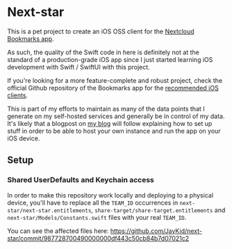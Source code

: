 # Next-star

This is a pet project to create an iOS OSS client for the [Nextcloud Bookmarks app](https://apps.nextcloud.com/apps/bookmarks).

As such, the quality of the Swift code in here is definitely not at the standard of a production-grade iOS app since I just started learning iOS development with Swift / SwiftUI with this project.

If you're looking for a more feature-complete and robust project, check the official Github repository of the Bookmarks app for the [recommended iOS clients](https://github.com/nextcloud/bookmarks#ios).

This is part of my efforts to maintain as many of the data points that I generate on my self-hosted services and generally be in control of my data. It's likely that a blogpost on [my blog](https://jay.cat) will follow explaining how to set up stuff in order to be able to host your own instance and run the app on your iOS device.

## Setup

### Shared UserDefaults and Keychain access

In order to make this repository work locally and deploying to a physical device, you'll have to replace all the `TEAM_ID` occurrences in `next-star/next-star.entitlements`, `share-target/share-target.entitlements` and `next-star/Models/Constants.swift` files with your real `TEAM_ID`.

You can see the affected files here: https://github.com/JayKid/next-star/commit/987728700490000000df443c50cb84b7d07021c2
